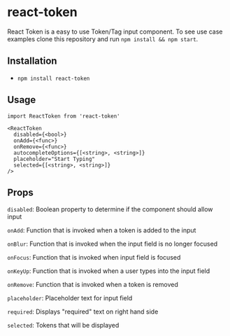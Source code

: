 # react-token
React Token is a easy to use Token/Tag input component. To see use case examples
clone this repository and run `npm install && npm start`.

## Installation
- `npm install react-token`

## Usage
```
import ReactToken from 'react-token'

<ReactToken
  disabled={<bool>}
  onAdd={<func>}
  onRemove={<func>}
  autocompleteOptions={[<string>, <string>]}
  placeholder="Start Typing"
  selected={[<string>, <string>]}
/>
```


## Props
`disabled`: Boolean property to determine if the component should allow input

`onAdd`: Function that is invoked when a token is added to the input

`onBlur`: Function that is invoked when the input field is no longer focused

`onFocus`: Function that is invoked when input field is focused

`onKeyUp`: Function that is invoked when a user types into the input field

`onRemove`: Function that is invoked when a token is removed

`placeholder`: Placeholder text for input field

`required`: Displays "required" text on right hand side

`selected`: Tokens that will be displayed

